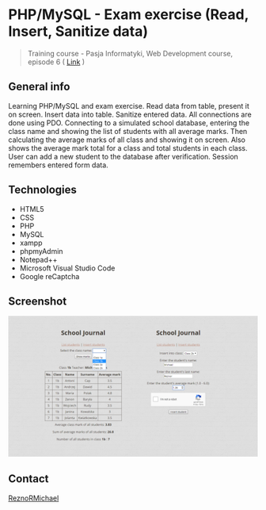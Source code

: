 # PHP/MySQL - Exam exercise (Read, Insert, Sanitize data)

> Training course - Pasja Informatyki, Web Development course, episode 6 ( [Link](https://www.youtube.com/watch?v=5LGojZZct5g) )

## General info

Learning PHP/MySQL and exam exercise. Read data from table, present it on screen. Insert data into table. Sanitize entered data. All connections are done using PDO. Connecting to a simulated school database, entering the class name and showing the list of students with all average marks. Then calculating the average marks of all class and showing it on screen. Also shows the average mark total for a class and total students in each class. User can add a new student to the database after verification. Session remembers entered form data.

## Technologies

* HTML5
* CSS
* PHP
* MySQL
* xampp
* phpmyAdmin
* Notepad++
* Microsoft Visual Studio Code
* Google reCaptcha

## Screenshot

![screen1](screen1.png)

## Contact

[ReznoRMichael](https://github.com/ReznoRMichael)
